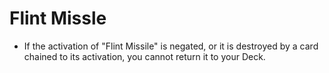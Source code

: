 # Flint Missle

*   If the activation of "Flint Missile" is negated, or it is destroyed by a card chained to its activation, you cannot return it to your Deck.
